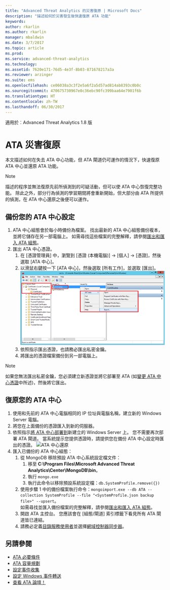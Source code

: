 ```yaml
---
title: "Advanced Threat Analytics 的災害復原 | Microsoft Docs"
description: "描述如何於災害發生後快速復原 ATA 功能"
keywords: 
author: rkarlin
ms.author: rkarlin
manager: mbaldwin
ms.date: 3/7/2017
ms.topic: article
ms.prod: 
ms.service: advanced-threat-analytics
ms.technology: 
ms.assetid: 7620e171-76d5-4e3f-8b03-871678217a3a
ms.reviewer: arzinger
ms.suite: ems
ms.openlocfilehash: ce06038a3c3f2e5a6f2a5d57ad814ab8393c0b0c
ms.sourcegitcommit: 470675730967e0c36ebc90fc399baa64e7901f6b
ms.translationtype: HT
ms.contentlocale: zh-TW
ms.lasthandoff: 06/30/2017
---
```

適用於︰Advanced Threat Analytics 1.8 版



# <a name="ata-disaster-recovery"></a>ATA 災害復原
本文描述如何在失去 ATA 中心功能，但 ATA 閘道仍可運作的情況下，快速復原 ATA 中心並還原 ATA 功能。 

>[!NOTE]
> 描述的程序並無法復原先前所偵測到的可疑活動，但可以使 ATA 中心恢復完整功能。 除此之外，部分行為偵測的學習期間將會重新開始，但大部分由 ATA 所提供的偵測，在 ATA 中心還原之後便可以運作。 

## <a name="back-up-your-ata-center-configuration"></a>備份您的 ATA 中心設定

1. ATA 中心組態會於每小時備份為檔案。 找出最新的 ATA 中心組態備份複本，並將它儲存在另一部電腦上。 如需尋找這些檔案的完整解釋，請參閱[匯出和匯入 ATA 組態](/advanced-threat-analytics/deploy-use/ata-configuration-file)。 
2. 匯出 ATA 中心憑證。
    1. 在 [憑證管理員] 中，瀏覽到 [憑證 (本機電腦)]  ->  [個人]  -> [憑證]，然後選取 [ATA 中心]。
    2. 以滑鼠右鍵按一下 [ATA 中心]，然後選取 [所有工作]，並選取 [匯出]。 
     ![ATA 中心憑證](media/ata-center-cert.png)
    3. 依照指示匯出憑證，也請務必匯出私密金鑰。
    4. 將匯出的憑證檔案備份到另一部電腦上。

  > [!NOTE] 
  > 如果您無法匯出私密金鑰，您必須建立新憑證並將它部署至 ATA (如[變更 ATA 中心憑證](/advanced-threat-analytics/deploy-use/modifying-ata-config-centercert)中所述)，然後將它匯出。 

## <a name="recover-your-ata-center"></a>復原您的 ATA 中心

1. 使用和先前的 ATA 中心電腦相同的 IP 位址與電腦名稱，建立新的 Windows Server 電腦。
4. 將您在上面備份的憑證匯入到新的伺服器。
5. 依照指示[將 ATA 中心部署到](/advanced-threat-analytics/deploy-use/install-ata-step1)新建立的 Windows Server 上。 您不需要再次部署 ATA 閘道。 當系統提示您提供憑證時，請提供您在備份 ATA 中心設定時匯出的憑證。 
![ATA 中心還原](media/disaster-recovery-deploymentss.png)
6. 匯入已備份的 ATA 中心組態：
    1. 從 MongoDB 移除預設 ATA 中心系統設定檔文件： 
        1. 移至 **C:\Program Files\Microsoft Advanced Threat Analytics\Center\MongoDB\bin**。 
        2. 執行 `mongo.exe` 
        3. 執行此命令以移除預設系統設定檔：`db.SystemProfile.remove({})`
    2. 使用步驟 1 中的備份檔案執行命令：`mongoimport.exe --db ATA --collection SystemProfile --file "<SystemProfile.json backup file>" --upsert`。</br>
    如需尋找並匯入備份檔案的完整解釋，請參閱[匯出和匯入 ATA 組態](/advanced-threat-analytics/deploy-use/ata-configuration-file)。 
    3. 開啟 ATA 主控台。 您應該會在 [組態/閘道] 索引標籤下看見所有 ATA 閘道皆已連結。 
    5. 請務必定義[目錄服務使用者](/advanced-threat-analytics/deploy-use/install-ata-step2)並選擇[網域控制器同步器](/advanced-threat-analytics/deploy-use/install-ata-step5)。 






## <a name="see-also"></a>另請參閱
- [ATA 必要條件](/advanced-threat-analytics/plan-design/ata-prerequisites)
- [ATA 容量規劃](/advanced-threat-analytics/plan-design/ata-capacity-planning)
- [設定事件收集](/advanced-threat-analytics/deploy-use/configure-event-collection)
- [設定 Windows 事件轉送](/advanced-threat-analytics/deploy-use/configure-event-collection#configuring-windows-event-forwarding)
- [查看 ATA 論壇！](https://social.technet.microsoft.com/Forums/security/home?forum=mata)
